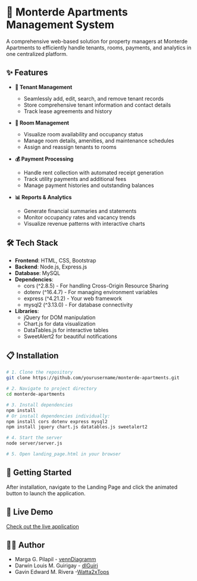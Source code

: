 # 🏢 Monterde Apartments Management System

A comprehensive web-based solution for property managers at Monterde Apartments to efficiently handle tenants, rooms, payments, and analytics in one centralized platform.

## ✨ Features

- **👥 Tenant Management**
  - Seamlessly add, edit, search, and remove tenant records
  - Store comprehensive tenant information and contact details
  - Track lease agreements and history

- **🚪 Room Management**
  - Visualize room availability and occupancy status
  - Manage room details, amenities, and maintenance schedules
  - Assign and reassign tenants to rooms

- **💰 Payment Processing**
  - Handle rent collection with automated receipt generation
  - Track utility payments and additional fees
  - Manage payment histories and outstanding balances

- **📊 Reports & Analytics**
  - Generate financial summaries and statements
  - Monitor occupancy rates and vacancy trends
  - Visualize revenue patterns with interactive charts

## 🛠️ Tech Stack

- **Frontend**: HTML, CSS, Bootstrap
- **Backend**: Node.js, Express.js
- **Database**: MySQL
- **Dependencies**:
  - cors (^2.8.5) - For handling Cross-Origin Resource Sharing
  - dotenv (^16.4.7) - For managing environment variables
  - express (^4.21.2) - Your web framework
  - mysql2 (^3.13.0) - For database connectivity
- **Libraries**:
  - jQuery for DOM manipulation
  - Chart.js for data visualization
  - DataTables.js for interactive tables
  - SweetAlert2 for beautiful notifications

## 📋 Installation

```bash
# 1. Clone the repository
git clone https://github.com/yourusername/monterde-apartments.git

# 2. Navigate to project directory
cd monterde-apartments

# 3. Install dependencies
npm install
# Or install dependencies individually:
npm install cors dotenv express mysql2
npm install jquery chart.js datatables.js sweetalert2

# 4. Start the server
node server/server.js

# 5. Open landing_page.html in your browser
```

## 🚀 Getting Started

After installation, navigate to the Landing Page and click the animated button to launch the application.

## 🔗 Live Demo

[Check out the live application]([https://your-app-link-here](https://monterde-apartments.up.railway.app/))

## 👨‍💻 Author

- Marga G. Pilapil - [vennDiagramm](https://github.com/vennDiagramm)
- Darwin Louis M. Guirigay - [dlGuiri](https://github.com/dlGuiri)
- Gavin Edward M. Rivera -[Watta2xTops](https://github.com/Watta2xTops)

